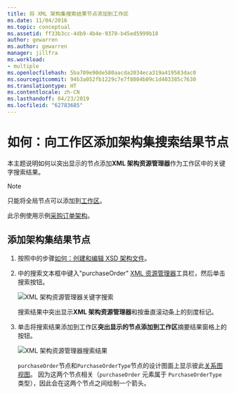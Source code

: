```yaml
---
title: 将 XML 架构集搜索结果节点添加到工作区
ms.date: 11/04/2016
ms.topic: conceptual
ms.assetid: ff33b3cc-4db9-4b4e-9378-b45ed5999b18
author: gewarren
ms.author: gewarren
manager: jillfra
ms.workload:
- multiple
ms.openlocfilehash: 5ba709e90de580aacda2034eca319a419583dac0
ms.sourcegitcommit: 94b3a052fb1229c7e7f8804b09c1d403385c7630
ms.translationtype: HT
ms.contentlocale: zh-CN
ms.lasthandoff: 04/23/2019
ms.locfileid: "62783685"
---
```

# <a name="how-to-add-schema-set-search-result-nodes-to-the-workspace"></a>如何：向工作区添加架构集搜索结果节点

本主题说明如何以突出显示的节点添加**XML 架构资源管理器**作为工作区中的关键字搜索结果。

> [!NOTE]
> 只能将全局节点可以添加到[工作区](../xml-tools/xml-schema-designer-workspace.md)。

 此示例使用示例[采购订单架构](../xml-tools/sample-xsd-file-purchase-order-schema.md)。

## <a name="to-add-schema-set-result-nodes"></a>添加架构集结果节点

1. 按照中的步骤[如何：创建和编辑 XSD 架构文件](../xml-tools/how-to-create-and-edit-an-xsd-schema-file.md)。

2. 中的搜索文本框中键入"purchaseOrder" [XML 资源管理器](../xml-tools/xml-schema-explorer.md)工具栏，然后单击搜索按钮。

     ![XML 架构资源管理器关键字搜索](../xml-tools/media/schemaexplorersearch.gif)

     搜索结果中突出显示**XML 架构资源管理器**和按垂直滚动条上的刻度标记。

3. 单击将搜索结果添加到工作区**突出显示的节点添加到工作区**摘要结果窗格上的按钮。

     ![XML 架构资源管理器搜索结果](../xml-tools/media/schemaexplorersearchresult.gif)

     `purchaseOrder`节点和`PurchaseOrderType`节点的设计图面上显示彼此[关系图视图](../xml-tools/graph-view.md)。 因为这两个节点相关（`purchaseOrder` 元素属于 `PurchaseOrderType` 类型），因此会在这两个节点之间绘制一个箭头。